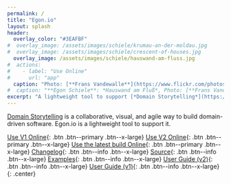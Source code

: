 ```yaml
---
permalink: /
title: "Egon.io"
layout: splash
header: 
  overlay_color: "#3EAFBF"
#  overlay_image: /assets/images/schiele/krumau-an-der-moldau.jpg
#  overlay_image: /assets/images/schiele/crescent-of-houses.jpg
  overlay_image: /assets/images/schiele/hauswand-am-fluss.jpg
#  actions:
#    - label: "Use Online"
#      url: "app"
  caption: "Photo: [**Frans Vandewalle**](https://www.flickr.com/photos/snarfel/6679805047/in/photostream/)"
#  caption: "**Egon Schiele**: *Hauswand am Fluß*, Photo: [**Frans Vandewalle**](https://www.flickr.com/photos/snarfel/6679805047/in/photostream/)"
excerpt: "A lightweight tool to support [*Domain Storytelling*](https://domainstorytelling.org)"
---
```


[Domain Storytelling](https://domainstorytelling.org) is a collaborative, visual, and agile way to build domain-driven software. Egon.io is a lightweight tool to support it.

[<i class="fas fa-play"></i> Use V1 Online](app-v1){: .btn .btn--primary .btn--x-large}
[<i class="fas fa-play"></i> Use V2 Online](app-v2){: .btn .btn--primary .btn--x-large}
[<i class="fas fa-play"></i> Use the latest build Online](app-latest){: .btn .btn--primary .btn--x-large}
[<i class="fas fa-book"></i> Changelog](/changelog){: .btn .btn--info .btn--x-large}
[<i class="fas fa-code"></i> Source](https://github.com/WPS/domain-story-modeler){: .btn .btn--info .btn--x-large}
[<i class="fas fa-portrait"></i> Examples](https://github.com/WPS/egon.io-examples){: .btn .btn--info .btn--x-large}
[<i class="fas fa-book"></i> User Guide (v2)](/howto){: .btn .btn--info .btn--x-large}
[<i class="fas fa-book"></i> User Guide (v1)](/howto_v1){: .btn .btn--info .btn--x-large}
{: .center}
